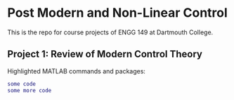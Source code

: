 # Post Modern and Non-Linear Control

This is the repo for course projects of ENGG 149 at Dartmouth College.

## Project 1: Review of Modern Control Theory

Highlighted MATLAB commands and packages:


```Matlab
some code
some more code
```
